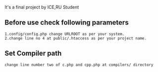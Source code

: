 It's a final project by ICE,RU Student

## Before use check following parameters
    1.config/config.php change URLROOT as per your system.
    2.change line no 4 at public/.htaccess as per your project name.

## Set Compiler path
    change line number two of c.php and cpp.php at compilers/ directory

